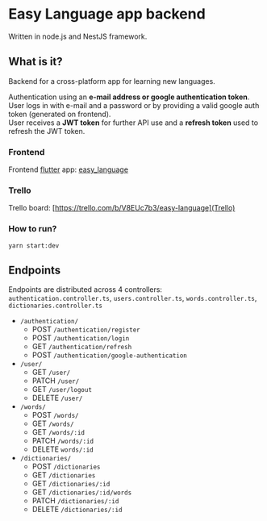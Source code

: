 # Easy Language app backend

Written in node.js and NestJS framework.

## What is it?

Backend for a cross-platform app for learning new languages.

Authentication using an <b>e-mail address or google authentication token</b>.<br>
User logs in with e-mail and a password or by providing a valid google auth token (generated on frontend).<br>
User receives a <b>JWT token</b> for further API use and a <b>refresh token</b> used to refresh the JWT token.

### Frontend

Frontend [flutter](https://flutter.dev) app: [easy_language](https://github.com/adam-podkowinski/easy_language)

### Trello

Trello board: [https://trello.com/b/V8EUc7b3/easy-language](Trello)

### How to run?

`yarn start:dev`

## Endpoints

Endpoints are distributed across 4 controllers:<br>`authentication.controller.ts`, `users.controller.ts`, `words.controller.ts`, `dictionaries.controller.ts`

- `/authentication/`
  - POST `/authentication/register`
  - POST `/authentication/login`
  - GET `/authentication/refresh`
  - POST `/authentication/google-authentication`
- `/user/`
  - GET `/user/`
  - PATCH `/user/`
  - GET `/user/logout`
  - DELETE `/user/`
- `/words/`
  - POST `/words/`
  - GET `/words/`
  - GET `/words/:id`
  - PATCH `/words/:id`
  - DELETE `words/:id`
- `/dictionaries/`
  - POST `/dictionaries`
  - GET `/dictionaries`
  - GET `/dictionaries/:id`
  - GET `/dictionaries/:id/words`
  - PATCH `/dictionaries/:id`
  - DELETE `/dictionaries/:id`
